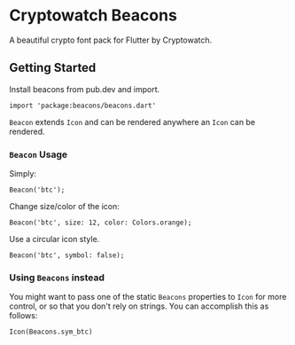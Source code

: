 # Cryptowatch Beacons

A beautiful crypto font pack for Flutter by Cryptowatch.

## Getting Started

Install beacons from pub.dev and import.

`import 'package:beacons/beacons.dart'`

`Beacon` extends `Icon` and can be rendered anywhere an `Icon` can be rendered.

### `Beacon` Usage

Simply:

```
Beacon('btc');
```

Change size/color of the icon:

```
Beacon('btc', size: 12, color: Colors.orange);
```

Use a circular icon style.

```
Beacon('btc', symbol: false);
```

### Using `Beacons` instead

You might want to pass one of the static `Beacons` properties to `Icon` for more control, or so that you don't rely on strings. You can accomplish this as follows:

`Icon(Beacons.sym_btc)`

